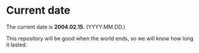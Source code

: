 # Current date

The current date is **2004.02.15.** (YYYY.MM.DD.)

This repository will be good when the world ends, so we will know how long it lasted.